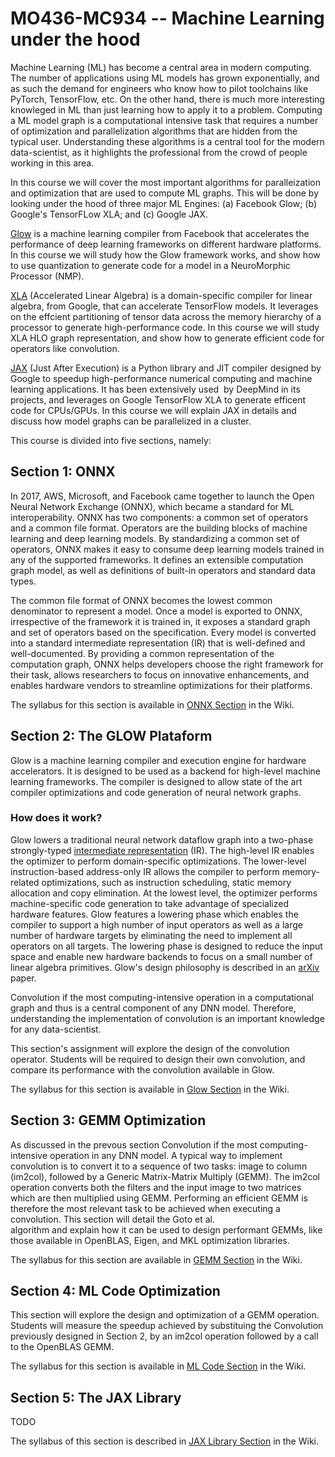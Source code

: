 # MO436-MC934 -- Machine Learning under the hood

Machine Learning (ML) has become a central area in modern computing. The number
of applications using ML models has grown exponentially, and as such the demand
for engineers who know how to pilot  toolchains  like PyTorch, TensorFlow, etc.
On the other hand, there is much more interesting knowleged in ML than just
learning how to apply it to a problem. Computing a ML model graph is
a computational intensive task that requires a number of optimization and
parallelization algorithms that are hidden from the typical user. Understanding
these algorithms is a central tool for the  modern data-scientist,  as it
highlights the professional from the crowd of people working in this area.

In this course we will cover the most important algorithms for paralleization
and optimization that are used to compute  ML graphs. This will be done by
looking under the hood of three major ML Engines: (a) Facebook Glow; (b) Google's
TensorFLow XLA; and (c) Google JAX.

[Glow](https://github.com/pytorch/glow) is a machine learning compiler from
Facebook that accelerates the performance of deep learning frameworks on
different hardware platforms. In this course we will study how the Glow
framework works, and show how to use quantization to generate code for a model
in a NeuroMorphic Processor (NMP).

[XLA](https://www.tensorflow.org/xla) (Accelerated Linear Algebra) is
a domain-specific compiler for linear algebra, from Google, that can accelerate
TensorFlow models. It leverages on the effcient partitioning of tensor data
across the memory hierarchy of a processor to generate high-performance code.
In this course we will study XLA HLO graph representation, and show how to
generate efficient code for operators like convolution.

[JAX](https://github.com/google/jax) (Just After Execution) is a Python library
and JIT compiler designed by Google to speedup high-performance numerical
computing and machine learning applications. It has been extensively used  by
DeepMind in its projects, and leverages on Google TensorFlow XLA to generate
efficent code for CPUs/GPUs. In this course we will explain JAX in details and
discuss how model graphs can be parallelized in a cluster.

This course is divided into five sections, namely:

## Section 1: ONNX

In 2017, AWS, Microsoft, and Facebook came together to launch the Open Neural
Network Exchange (ONNX), which became a standard for ML interoperability. ONNX
has two components: a common set of operators and a common file format.
Operators are the building blocks of machine learning and deep learning models.
By standardizing a common set of operators, ONNX makes it easy to consume deep
learning models trained in any of the supported frameworks. It defines an
extensible computation graph model, as well as definitions of built-in
operators and standard data types.

The common file format of ONNX becomes the lowest common denominator to
represent a model. Once a model is exported to ONNX, irrespective of the
framework it is trained in, it exposes a standard graph and set of operators
based on the specification. Every model is converted into a standard
intermediate representation (IR) that is well-defined and well-documented. By
providing a common representation of the computation graph, ONNX helps
developers choose the right framework for their task, allows researchers 
to focus on innovative enhancements, and enables hardware vendors to streamline
optimizations for their platforms.

The syllabus for this section is available in [ONNX
Section](https://github.com/MO436-MC934/notebooks/wiki/1.ONNX-Model#1open-neural-network-exchange--onnx)
in the Wiki.

## Section 2: The GLOW Plataform

Glow is a machine learning compiler and execution engine for hardware
accelerators. It is designed to be used as a backend for high-level machine
learning frameworks. The compiler is designed to allow state of the art
compiler optimizations and code generation of neural network graphs.

### How does it work?

Glow lowers a traditional neural network dataflow graph into a two-phase
strongly-typed [intermediate
representation](https://github.com/pytorch/glow/blob/master/docs/IR.md) (IR).
The high-level IR enables the optimizer to perform domain-specific
optimizations. The lower-level instruction-based address-only IR allows the
compiler to perform memory-related optimizations, such as instruction
scheduling, static memory allocation and copy elimination. At the lowest level,
the optimizer performs machine-specific code generation to take advantage of
specialized hardware features. Glow features a lowering phase which enables the
compiler to support a high number of input operators as well as a large number
of hardware targets by eliminating the need to implement all operators on all
targets. The lowering phase is designed to reduce the input space and enable new
hardware backends to focus on a small number of linear algebra primitives. Glow's 
design philosophy is described in an [arXiv](https://arxiv.org/abs/1805.00907)
paper.

Convolution if the most computing-intensive operation 
in a computational graph and thus is a central component of any DNN model. Therefore,
understanding the  implementation of convolution is an important knowledge for any
data-scientist. 

This section's assignment will explore the design of 
the convolution operator. Students will be required to design their own convolution,
and compare its performance with the convolution available in Glow.

The syllabus for this section is available in [Glow
Section](https://github.com/MO436-MC934/notebooks/wiki/2.Glow-PLatform#2-glow-platform)
in the Wiki.

## Section 3: GEMM Optimization

As discussed in the prevous section Convolution if the most computing-intensive operation 
in any DNN model. A typical way to implement convolution is to convert it to a sequence of 
two tasks: image to column (im2col), followed by a Generic Matrix-Matrix Multiply (GEMM). 
The im2col operation converts both the filters and the input image to two matrices which are 
then multiplied using GEMM. Performing an efficient GEMM is therefore the most relevant 
task to be achieved when executing a convolution. This section will detail the Goto et al.  
algorithm and explain how it can be used to design performant GEMMs, like those available in 
OpenBLAS, Eigen, and MKL optimization libraries. 

The syllabus for this section are available in [GEMM
Section](https://github.com/MO436-MC934/notebooks/wiki/3.GEMM-Optimization#3-gemm-optimization)
in the Wiki.

## Section 4: ML Code Optimization

This section  will explore the design and optimization of a GEMM operation. 
Students  will measure the speedup achieved by substituing the Convolution previously 
designed in Section 2, by an im2col operation followed by a call to the OpenBLAS GEMM.

The syllabus for this section is available in [ML Code
Section](https://github.com/MO436-MC934/notebooks/wiki/4.ML-Code#4-ml-code-optimization)
in the Wiki.

## Section 5: The JAX Library

TODO

The syllabus of this section is described in [JAX
Library Section](https://github.com/MO436-MC934/notebooks/wiki/5.JAX-Library#5-the-jax-library)
in the Wiki.

